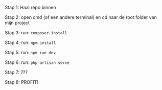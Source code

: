 Stap 1: Haal repo binnen

Stap 2: open cmd (of een andere terminal) en cd naar de root folder van mijn project

Stap 3: run: `composer install`

Stap 4: run: `npm install`

Stap 5: run: `npm run dev`

Stap 6: run: `php artisan serve`

Stap 7: ???

Stap 8: PROFIT!